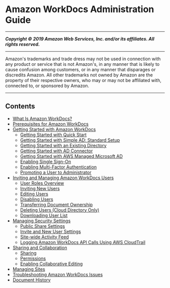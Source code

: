 # Amazon WorkDocs Administration Guide

-----
*****Copyright &copy; 2019 Amazon Web Services, Inc. and/or its affiliates. All rights reserved.*****

-----
Amazon's trademarks and trade dress may not be used in 
     connection with any product or service that is not Amazon's, 
     in any manner that is likely to cause confusion among customers, 
     or in any manner that disparages or discredits Amazon. All other 
     trademarks not owned by Amazon are the property of their respective
     owners, who may or may not be affiliated with, connected to, or 
     sponsored by Amazon.

-----
## Contents
+ [What Is Amazon WorkDocs?](what_is.md)
+ [Prerequisites for Amazon WorkDocs](prereqs.md)
+ [Getting Started with Amazon WorkDocs](getting_started.md)
   + [Getting Started with Quick Start](cloud_quick_start.md)
   + [Getting Started with Simple AD: Standard Setup](cloud_standard_setup.md)
   + [Getting Started with an Existing Directory](existing-dir-setup.md)
   + [Getting Started with AD Connector](connect_directory_connector.md)
   + [Getting Started with AWS Managed Microsoft AD](connect_directory_microsoft.md)
   + [Enabling Single Sign-On](single_sign_on.md)
   + [Enabling Multi-Factor Authentication](connect_mfa.md)
   + [Promoting a User to Administrator](manage_set_admin.md)
+ [Inviting and Managing Amazon WorkDocs Users](users.md)
   + [User Roles Overview](users_ovw.md)
   + [Inviting New Users](invite_user.md)
   + [Editing Users](edit_user.md)
   + [Disabling Users](inactive-user.md)
   + [Transferring Document Ownership](transfer-docs.md)
   + [Deleting Users (Cloud Directory Only)](delete_user_cloud.md)
   + [Downloading User List](download-user.md)
+ [Managing Security Settings](security-settings.md)
   + [Public Share Settings](external_share_settings.md)
   + [Invite and New User Settings](invite_settings.md)
   + [Site-wide Activity Feed](site-activity.md)
   + [Logging Amazon WorkDocs API Calls Using AWS CloudTrail](cloudtrail_logging.md)
+ [Sharing and Collaboration](share_collab.md)
   + [Sharing](sharing.md)
   + [Permissions](permissions.md)
   + [Enabling Collaborative Editing](collab-editing.md)
+ [Managing Sites](manage-sites.md)
+ [Troubleshooting Amazon WorkDocs Issues](troubleshooting.md)
+ [Document History](document_history.md)